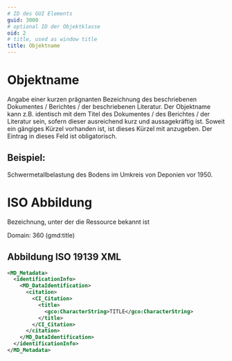 ```yaml
---
# ID des GUI Elements
guid: 3000
# optional ID der Objektklasse
oid: 2
# title, used as window title
title: Objektname
---
```


# Objektname

Angabe einer kurzen prägnanten Bezeichnung des beschriebenen Dokumentes / Berichtes / der beschriebenen Literatur. Der Objektname kann z.B. identisch mit dem Titel des Dokumentes / des Berichtes / der Literatur sein, sofern dieser ausreichend kurz und aussagekräftig ist. Soweit ein gängiges Kürzel vorhanden ist, ist dieses Kürzel mit anzugeben. Der Eintrag in dieses Feld ist obligatorisch.

## Beispiel:

Schwermetallbelastung des Bodens im Umkreis von Deponien vor 1950.

# ISO Abbildung

Bezeichnung, unter der die Ressource bekannt ist

Domain: 360 (gmd:title)

## Abbildung ISO 19139 XML

```XML
<MD_Metadata>
  <identificationInfo>
    <MD_DataIdentification>
      <citation>
        <CI_Citation>
          <title>
            <gco:CharacterString>TITLE</gco:CharacterString>
          </title>
        </CI_Citation>
      </citation>
    </MD_DataIdentification>
  </identificationInfo>
</MD_Metadata>
```
